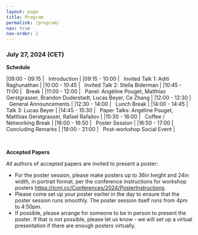 ```yaml
---
layout: page
title: Program
permalink: /program/
nav: true
nav-order: 2
---
```


### July 27, 2024 (CET)

**Schedule**

|09:00 - 09:15 | &nbsp; Introduction |
|09:15 - 10:00 | &nbsp; Invited Talk 1: Aditi Raghunathan |
|10:00 - 10:45 | &nbsp; Invited Talk 2: Stella Biderman |
|10:45 - 11:00 | &nbsp; Break |
|11:00 - 12:00 | &nbsp; Panel: Angéline Pouget, Matthias Gerstgrasser, Brandon Duderstadt, Lucas Beyer, Ce Zhang |
|12:00 - 12:30 | &nbsp; General Announcements |
|12:30 - 14:00 | &nbsp; Lunch Break |
|14:00 - 14:45 | &nbsp; Talk 3: Lucas Beyer |
|14:45 - 15:30 | &nbsp; Paper Talks: Angéline Pouget, Matthias Gerstgrasser, Rafael Rafailov |
|15:30 - 16:00 | &nbsp; Coffee / Networking Break |
|16:00 - 16:50 | &nbsp; Poster Session |
|16:50 - 17:00 | &nbsp; Concluding Remarks |
|19:00 - 21:00 | &nbsp; Post-workshop Social Event |

<br>

**Accepted Papers**

All authors of accepted papers are invited to present a poster:

* For the poster session, please make posters up to 36in height and 24in width, in portrait format, per the conference instructions for workshop posters https://icml.cc/Conferences/2024/PosterInstructions. 
* Please come set up your poster earlier in the day to ensure that the poster session runs smoothly. The poster session itself runs from 4pm to 4:50pm.
* If possible, please arrange for someone to be in person to present the poster. If that is not possible, please let us know - we will set up a virtual presentation if there are enough posters virtually.
